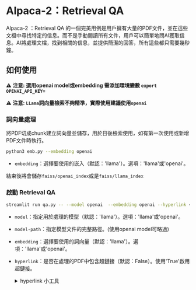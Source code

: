 # Alpaca-2：Retrieval QA
Alpaca-2 ：Retrieval QA 的一個完美用例是用戶擁有大量的PDF文件，並在這些文檔中尋找特定的信息。而不是手動閱讀所有文件，用戶可以簡單地問AI獲取信息。AI將處理文檔，找到相關的信息，並提供簡潔的回答，所有這些都只需要幾秒鐘。
## 如何使用

⚠️ **注意: 選用openai model或embedding 需添加環境變數 `export OPENAI_API_KEY=`**

⚠️ **注意: `LLama`詞向量檢索不夠精準，實際使用建議使用`openai`**

### 詞向量處理
將PDF切成chunk建立詞向量並儲存，用於日後檢索使用，如有第一次使用或新增PDF文件時執行。

```bash
python3 emb.py --embedding openai
```

- `embedding`：選擇要使用的嵌入（默認：'llama'）。選項：'llama'或'openai'。

結束後將會儲存`faiss/openai_index`或是`faiss/llama_index`

### 啟動 Retrieval QA
```bash
streamlit run qa.py -- --model openai  --embedding openai --hyperlink <bool>
```

- `model`：指定用於處理的模型（默認：'llama'）。選項：'llama'或'openai'。
- `model-path`：指定模型文件的完整路徑。(使用openai model可略過)
- `embedding`：選擇要使用的詞向量（默認：'llama'）。選項：'llama'或'openai'。
- `hyperlink`：是否在處理的PDF中包含超鏈接（默認：False）。使用'True'啟用超鏈接。
  <details><summary>hyperlink 小工具</summary>
  <p>

  **qa.py** 修改ip位置
  ```python
  st.write(f'來源: [{name}](http://0.0.0.0:8502/pdf/{basename})')
  ```
  **pdf.py** 利用Fastapi將PDF在指定網址中顯示，自行更改所需`port`與`path`
  ```python
  import os
  import uvicorn
  import argparse
  from fastapi import FastAPI
  from fastapi.staticfiles import StaticFiles
  # Create the parser
  path = os.path.join(os.getcwd(),'docs')
  app = FastAPI()
  # Mount static file directory
  app.mount("/pdf", StaticFiles(directory=path), name="pdf")
  uvicorn.run(app, host="0.0.0.0", port=8502)
  ```
  </p>
  </details>
